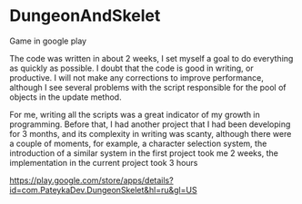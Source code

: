 # DungeonAndSkelet
Game in google play


The code was written in about 2 weeks, I set myself a goal to do everything as 
quickly as possible. I doubt that the code is good in writing, or productive. 
I will not make any corrections to improve performance, although I see several 
problems with the script responsible for the pool of objects in the update method.


For me, writing all the scripts was a great indicator of my growth in programming.
Before that, I had another project that I had been developing for 3 months, 
and its complexity in writing was scanty, although there were a couple of moments,
for example, a character selection system, the introduction of a similar system in the first project took me 2 weeks, 
the implementation in the current project took 3 hours

https://play.google.com/store/apps/details?id=com.PateykaDev.DungeonSkelet&hl=ru&gl=US

